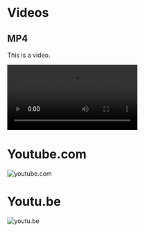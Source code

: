 # Videos

## MP4

This is a video.

![static mp4](small.mp4)

# Youtube.com

![youtube.com](https://www.youtube.com/watch?v=MetcuX1OHD0)

# Youtu.be

![youtu.be](https://youtu.be/MetcuX1OHD0)